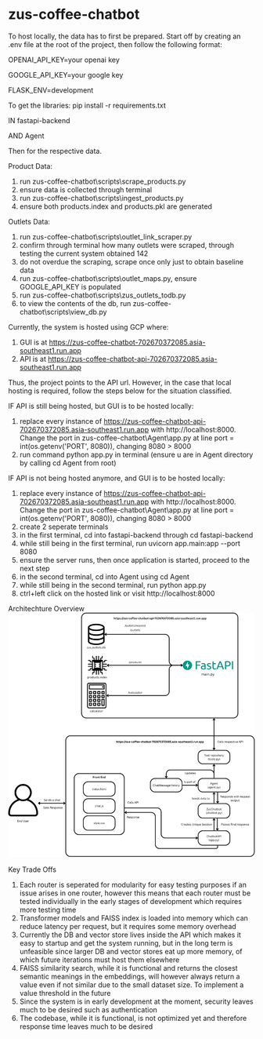 # zus-coffee-chatbot
To host locally, the data has to first be prepared. Start off by creating an .env file at the root of the project, then follow the following format:

OPENAI_API_KEY=your openai key

GOOGLE_API_KEY=your google key

FLASK_ENV=development

To get the libraries:
pip install -r requirements.txt

IN fastapi-backend

AND Agent

Then for the respective data.

Product Data:
1. run zus-coffee-chatbot\scripts\scrape_products.py
2. ensure data is collected through terminal
3. run zus-coffee-chatbot\scripts\ingest_products.py
4. ensure both products.index and products.pkl are generated

Outlets Data:
1. run zus-coffee-chatbot\scripts\outlet_link_scraper.py
2. confirm through terminal how many outlets were scraped, through testing the current system obtained 142
3. do not overdue the scraping, scrape once only just to obtain baseline data
4. run zus-coffee-chatbot\scripts\outlet_maps.py, ensure GOOGLE_API_KEY is populated
5. run zus-coffee-chatbot\scripts\zus_outlets_todb.py
6. to view the contents of the db, run zus-coffee-chatbot\scripts\view_db.py

Currently, the system is hosted using GCP where:
1. GUI is at https://zus-coffee-chatbot-702670372085.asia-southeast1.run.app 
2. API is at https://zus-coffee-chatbot-api-702670372085.asia-southeast1.run.app

Thus, the project points to the API url. However, in the case that local hosting is required, follow the steps below for the situation classified. 

IF API is still being hosted, but GUI is to be hosted locally:
1. replace every instance of https://zus-coffee-chatbot-api-702670372085.asia-southeast1.run.app with http://localhost:8000. Change the port in zus-coffee-chatbot\Agent\app.py at line port = int(os.getenv('PORT', 8080)), changing 8080 > 8000 
2. run command python app.py in terminal (ensure u are in Agent directory by calling cd Agent from root)

IF API is not being hosted anymore, and GUI is to be hosted locally:
1. replace every instance of https://zus-coffee-chatbot-api-702670372085.asia-southeast1.run.app with http://localhost:8000. Change the port in zus-coffee-chatbot\Agent\app.py at line port = int(os.getenv('PORT', 8080)), changing 8080 > 8000 
2. create 2 seperate terminals
3. in the first terminal, cd into fastapi-backend through cd fastapi-backend
4. while still being in the first terminal, run uvicorn app.main:app --port 8080 
5. ensure the server runs, then once application is started, proceed to the next step
6. in the second terminal, cd into Agent using cd Agent
7. while still being in the second terminal, run python app.py
8. ctrl+left click on the hosted link or visit http://localhost:8000

Architechture Overview
![alt text](image.png)

Key Trade Offs
1. Each router is seperated for modularity for easy testing purposes if an issue arises in one router, however this means that each router must be tested individually in the early stages of development which requires more testing time
2. Transformer models and FAISS index is loaded into memory which can reduce latency per request, but it requires some memory overhead
3. Currently the DB and vector store lives inside the API which makes it easy to startup and get the system running, but in the long term is unfeasible since larger DB and vector stores eat up more memory, of which future iterations must host them elsewhere
4. FAISS similarity search, while it is functional and returns the closest semantic meanings in the embeddings, will however always return a value even if not similar due to the small dataset size. To implement a value threshold in the future
5. Since the system is in early development at the moment, security leaves much to be desired such as authentication
6. The codebase, while it is functional, is not optimized yet and therefore response time leaves much to be desired

